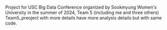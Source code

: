 Project for USC Big Data Conference organized by Sookmyung Women's University in the summer of 2024, Team 5 (including me and three others)
<br/> Team5_preoject with more details have more analysis details but with same code.
